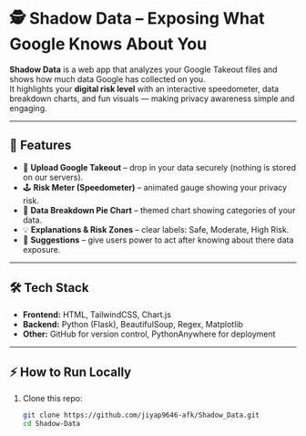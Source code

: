 # 🕵️ Shadow Data – Exposing What Google Knows About You  

**Shadow Data** is a web app that analyzes your Google Takeout files and shows how much data Google has collected on you.  
It highlights your **digital risk level** with an interactive speedometer, data breakdown charts, and fun visuals — making privacy awareness simple and engaging.  

---

## 🚀 Features
- 📂 **Upload Google Takeout** – drop in your data securely (nothing is stored on our servers).  
- 🕹️ **Risk Meter (Speedometer)** – animated gauge showing your privacy risk.  
- 🎨 **Data Breakdown Pie Chart** – themed chart showing categories of your data.  
- 💡 **Explanations & Risk Zones** – clear labels: Safe, Moderate, High Risk.  
- 🎉 **Suggestions** – give users power to act after knowing about there data exposure.
---

## 🛠️ Tech Stack
- **Frontend:** HTML, TailwindCSS, Chart.js
- **Backend:** Python (Flask), BeautifulSoup, Regex, Matplotlib  
- **Other:** GitHub for version control, PythonAnywhere for deployment  


---

## ⚡ How to Run Locally
1. Clone this repo:  
   ```bash
   git clone https://github.com/jiyap9646-afk/Shadow_Data.git
   cd Shadow-Data

